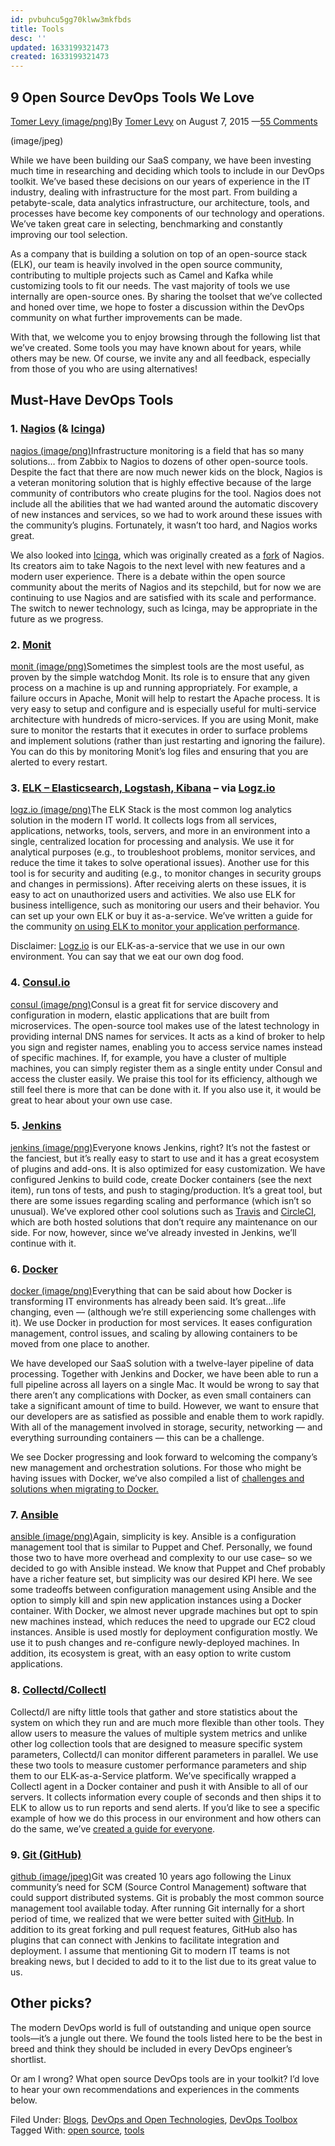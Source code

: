 ```yaml
---
id: pvbuhcu5gg70klww3mkfbds
title: Tools
desc: ''
updated: 1633199321473
created: 1633199321473
---
```

## 9 Open Source DevOps Tools We Love

[Tomer Levy (image/png)](https://devops.com/author/tlevy/)By [Tomer Levy](https://devops.com/author/tlevy/) on August 7, 2015 —[55 Comments](https://devops.com/9-open-source-devops-tools-love/#disqus_thread)

(image/jpeg)

While we have been building our SaaS company, we have been investing much time in researching and deciding which tools to include in our DevOps toolkit. We’ve based these decisions on our years of experience in the IT industry, dealing with infrastructure for the most part. From building a petabyte-scale, data analytics infrastructure, our architecture, tools, and processes have become key components of our technology and operations. We’ve taken great care in selecting, benchmarking and constantly improving our tool selection.

As a company that is building a solution on top of an open-source stack (ELK), our team is heavily involved in the open source community, contributing to multiple projects such as Camel and Kafka while customizing tools to fit our needs. The vast majority of tools we use internally are open-source ones. By sharing the toolset that we’ve collected and honed over time, we hope to foster a discussion within the DevOps community on what further improvements can be made.

With that, we welcome you to enjoy browsing through the following list that we’ve created. Some tools you may have known about for years, while others may be new. Of course, we invite any and all feedback, especially from those of you who are using alternatives!

## Must-Have DevOps Tools

### 1. [Nagios](https://www.nagios.org/) (& [Icinga](https://www.icinga.org/))

[nagios (image/png)](http://devops.com/wp-content/uploads/2015/08/nagios.png)Infrastructure monitoring is a field that has so many solutions… from Zabbix to Nagios to dozens of other open-source tools. Despite the fact that there are now much newer kids on the block, Nagios is a veteran monitoring solution that is highly effective because of the large community of contributors who create plugins for the tool. Nagios does not include all the abilities that we had wanted around the automatic discovery of new instances and services, so we had to work around these issues with the community’s plugins. Fortunately, it wasn’t too hard, and Nagios works great.

We also looked into [Icinga](https://www.icinga.org/), which was originally created as a [fork](https://en.wikipedia.org/wiki/Fork_(software_development)) of Nagios. Its creators aim to take Nagois to the next level with new features and a modern user experience. There is a debate within the open source community about the merits of Nagios and its stepchild, but for now we are continuing to use Nagios and are satisfied with its scale and performance. The switch to newer technology, such as Icinga, may be appropriate in the future as we progress.

### 2. [Monit](https://mmonit.com/monit/)

[monit (image/png)](http://devops.com/wp-content/uploads/2015/08/monit.png)Sometimes the simplest tools are the most useful, as proven by the simple watchdog Monit. Its role is to ensure that any given process on a machine is up and running appropriately. For example, a failure occurs in Apache, Monit will help to restart the Apache process. It is very easy to setup and configure and is especially useful for multi-service architecture with hundreds of micro-services. If you are using Monit, make sure to monitor the restarts that it executes in order to surface problems and implement solutions (rather than just restarting and ignoring the failure). You can do this by monitoring Monit’s log files and ensuring that you are alerted to every restart.

### 3. [ELK – Elasticsearch, Logstash, Kibana](https://www.elastic.co/webinars/elk-stack-devops-environment) – via [Logz.io](http://logz.io/?utm_source=devops.com&utm_medium=referral&utm_content=9_open_source_devops_tools&utm_campaign=contributed_article)

[logz.io (image/png)](http://devops.com/wp-content/uploads/2015/08/logzio.png)The ELK Stack is the most common log analytics solution in the modern IT world. It collects logs from all services, applications, networks, tools, servers, and more in an environment into a single, centralized location for processing and analysis. We use it for analytical purposes (e.g., to troubleshoot problems, monitor services, and reduce the time it takes to solve operational issues). Another use for this tool is for security and auditing (e.g., to monitor changes in security groups and changes in permissions). After receiving alerts on these issues, it is easy to act on unauthorized users and activities. We also use ELK for business intelligence, such as monitoring our users and their behavior. You can set up your own ELK or buy it as-a-service. We’ve written a guide for the community [on using ELK to monitor your application performance](http://logz.io/blog/elk-monitor-platform-performance/?utm_source=devops.com&utm_medium=referral&utm_content=9_open_source_devops_tools&utm_campaign=contributed_article).

Disclaimer: [Logz.io](http://logz.io/?utm_source=devops.com&utm_medium=referral&utm_content=9_open_source_devops_tools&utm_campaign=contributed_article) is our ELK-as-a-service that we use in our own environment. You can say that we eat our own dog food.

### 4. [Consul.io](https://consul.io/intro)

[consul (image/png)](http://devops.com/wp-content/uploads/2015/08/consul.png)Consul is a great fit for service discovery and configuration in modern, elastic applications that are built from microservices. The open-source tool makes use of the latest technology in providing internal DNS names for services. It acts as a kind of broker to help you sign and register names, enabling you to access service names instead of specific machines. If, for example, you have a cluster of multiple machines, you can simply register them as a single entity under Consul and access the cluster easily. We praise this tool for its efficiency, although we still feel there is more that can be done with it. If you also use it, it would be great to hear about your own use case.

### 5. [Jenkins](https://jenkins-ci.org/)

[jenkins (image/png)](http://devops.com/wp-content/uploads/2015/08/jenkins.png)Everyone knows Jenkins, right? It’s not the fastest or the fanciest, but it’s really easy to start to use and it has a great ecosystem of plugins and add-ons. It is also optimized for easy customization. We have configured Jenkins to build code, create Docker containers (see the next item), run tons of tests, and push to staging/production. It’s a great tool, but there are some issues regarding scaling and performance (which isn’t so unusual). We’ve explored other cool solutions such as [Travis](https://travis-ci.org/) and [CircleCI](https://circleci.com/), which are both hosted solutions that don’t require any maintenance on our side. For now, however, since we’ve already invested in Jenkins, we’ll continue with it.

### 6. [Docker](https://www.docker.com/)

[docker (image/png)](http://devops.com/wp-content/uploads/2015/08/docker.png)Everything that can be said about how Docker is transforming IT environments has already been said. It’s great…life changing, even — (although we’re still experiencing some challenges with it). We use Docker in production for most services. It eases configuration management, control issues, and scaling by allowing containers to be moved from one place to another.

We have developed our SaaS solution with a twelve-layer pipeline of data processing. Together with Jenkins and Docker, we have been able to run a full pipeline across all layers on a single Mac. It would be wrong to say that there aren’t any complications with Docker, as even small containers can take a significant amount of time to build. However, we want to ensure that our developers are as satisfied as possible and enable them to work rapidly. With all of the management involved in storage, security, networking — and everything surrounding containers — this can be a challenge.

We see Docker progressing and look forward to welcoming the company’s new management and orchestration solutions. For those who might be having issues with Docker, we’ve also compiled a list of [challenges and solutions when migrating to Docker.](http://logz.io/blog/migrating-to-docker/?utm_source=devops.com&utm_medium=referral&utm_content=9_open_source_devops_tools&utm_campaign=contributed_article)

### 7. [Ansible](http://www.ansible.com/)

[ansible (image/png)](http://devops.com/wp-content/uploads/2015/08/ansible.png)Again, simplicity is key. Ansible is a configuration management tool that is similar to Puppet and Chef.  Personally, we found those two to have more overhead and complexity to our use case– so we decided to go with Ansible instead. We know that Puppet and Chef probably have a richer feature set, but simplicity was our desired KPI here. We see some tradeoffs between configuration management using Ansible and the option to simply kill and spin new application instances using a Docker container. With Docker, we almost never upgrade machines but opt to spin new machines instead, which reduces the need to upgrade our EC2 cloud instances. Ansible is used mostly for deployment configuration mostly. We use it to push changes and re-configure newly-deployed machines. In addition, its ecosystem is great, with an easy option to write custom applications.

### 8. [Collectd/Collectl](http://collectl.sourceforge.net/)

Collectd/l are nifty little tools that gather and store statistics about the system on which they run and are much more flexible than other tools. They allow users to measure the values of multiple system metrics and unlike other log collection tools that are designed to measure specific system parameters, Collectd/l can monitor different parameters in parallel. We use these two tools to measure customer performance parameters and ship them to our ELK-as-a-Service platform. We’ve specifically wrapped a Collectl agent in a Docker container and push it with Ansible to all of our servers. It collects information every couple of seconds and then ships it to ELK to allow us to run reports and send alerts. If you’d like to see a specific example of how we do this process in our environment and how others can do the same, we’ve [created a guide for everyone](http://logz.io/blog/elk-monitor-platform-performance/?utm_source=devops.com&utm_medium=referral&utm_content=9_open_source_devops_tools&utm_campaign=contributed_article).

### 9. [Git (GitHub)](https://github.com/)

[github (image/jpeg)](http://devops.com/wp-content/uploads/2015/08/github.jpg)Git was created 10 years ago following the Linux community’s need for SCM (Source Control Management) software that could support distributed systems. Git is probably the most common source management tool available today. After running Git internally for a short period of time, we realized that we were better suited with [GitHub](http://github.com/). In addition to its great forking and pull request features, GitHub also has plugins that can connect with Jenkins to facilitate integration and deployment. I assume that mentioning Git to modern IT teams is not breaking news, but I decided to add to it to the list due to its great value to us.

## Other picks?

The modern DevOps world is full of outstanding and unique open source tools—it’s a jungle out there. We found the tools listed here to be the best in breed and think they should be included in every DevOps engineer’s shortlist.

Or am I wrong? What open source DevOps tools are in your toolkit? I’d love to hear your own recommendations and experiences in the comments below.

Filed Under: [Blogs](https://devops.com/category/blogs/), [DevOps and Open Technologies](https://devops.com/category/blogs/devops-open-technologies/), [DevOps Toolbox](https://devops.com/category/blogs/devops-toolbox/) Tagged With: [open source](https://devops.com/tag/open-source/), [tools](https://devops.com/tag/tools/)

